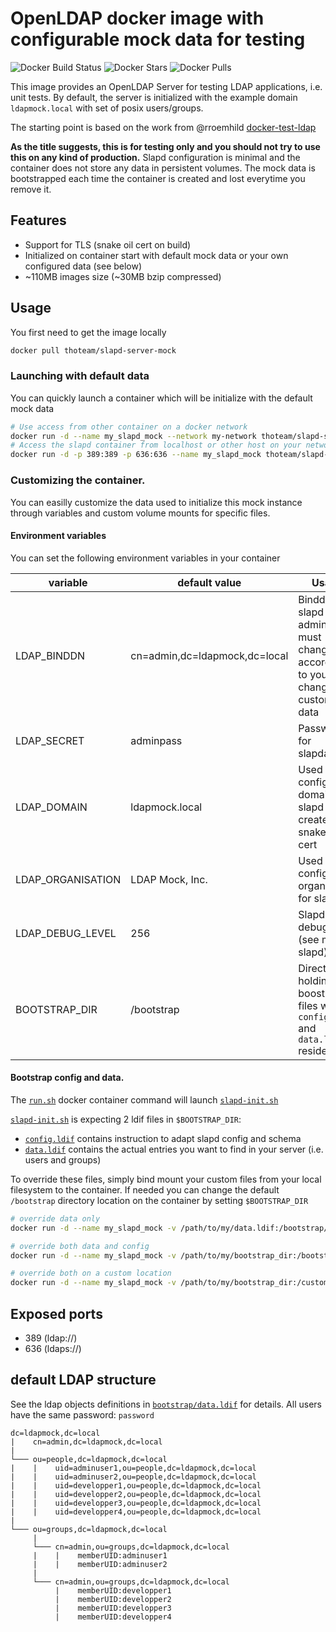 # OpenLDAP docker image with configurable mock data for testing

![Docker Build Status](https://img.shields.io/docker/build/thoteam/slapd-server-mock.svg) ![Docker Stars](https://img.shields.io/docker/stars/thoteam/slapd-server-mock.svg) ![Docker Pulls](https://img.shields.io/docker/pulls/thoteam/slapd-server-mock.svg)

This image provides an OpenLDAP Server for testing LDAP applications, i.e. unit tests.
By default, the server is initialized with the example domain `ldapmock.local` with set of posix users/groups.


The starting point is based on the work from @rroemhild [docker-test-ldap](https://github.com/rroemhild/docker-test-openldap)

**As the title suggests, this is for testing only and you should not try to use this on any kind of production.** Slapd configuration
is minimal and the container does not store any data in persistent volumes. The mock data is bootstrapped each time the container
is created and lost everytime you remove it.

## Features

* Support for TLS (snake oil cert on build)
* Initialized on container start with default mock data or your own configured data (see below)
* ~110MB images size (~30MB bzip compressed)


## Usage

You first need to get the image locally

```bash
docker pull thoteam/slapd-server-mock
```

### Launching with default data

You can quickly launch a container which will be initialize with the default mock data
```bash
# Use access from other container on a docker network
docker run -d --name my_slapd_mock --network my-network thoteam/slapd-server-mock
# Access the slapd container from localhost or other host on your network
docker run -d -p 389:389 -p 636:636 --name my_slapd_mock thoteam/slapd-server-mock
```

### Customizing the container.

You can easilly customize the data used to initialize this mock instance through variables
and custom volume mounts for specific files.


#### Environment variables
You can set the following environment variables in your container

| variable          | default value                 | Usage                                                                               |
|-------------------|-------------------------------|-------------------------------------------------------------------------------------|
| LDAP_BINDDN       | cn=admin,dc=ldapmock,dc=local | Binddn for slapd admin. You must change it according to your changes in custom data |
| LDAP_SECRET       | adminpass                     | Password for slapdadmin                                                             |
| LDAP_DOMAIN       | ldapmock.local                | Used as the configured domain for slapd and to create the snakeoil ssl cert         |
| LDAP_ORGANISATION | LDAP Mock, Inc.               | Used as the configured organisation for slapd                                       |
| LDAP_DEBUG_LEVEL  | 256                           | Slapd debug level (see man slapd)                                                   |
| BOOTSTRAP_DIR     | /bootstrap                    | Directory holding boostrap files where `config.ldif` and `data.ldif` reside         |


#### Bootstrap config and data.

The [`run.sh`](run.sh) docker container command will launch [`slapd-init.sh`](slapd-init.sh)

[`slapd-init.sh`](slapd-init.sh) is expecting 2 ldif files in `$BOOTSTRAP_DIR`:
* [`config.ldif`](bootstrap/config.ldif) contains instruction to adapt slapd config and schema
* [`data.ldif`](bootstrap/data.ldif) contains the actual entries you want to find in your server (i.e. users and groups)

To override these files, simply bind mount your custom files from your local filesystem to the container. If needed
you can change the default `/bootstrap` directory location on the container by setting `$BOOTSTRAP_DIR`

```bash
# override data only
docker run -d --name my_slapd_mock -v /path/to/my/data.ldif:/bootstrap/data.ldif thoteam/slapd-server-mock

# override both data and config
docker run -d --name my_slapd_mock -v /path/to/my/bootstrap_dir:/bootstrap thoteam/slapd-server-mock

# override both on a custom location
docker run -d --name my_slapd_mock -v /path/to/my/bootstrap_dir:/customdir -e BOOTSTRAP_DIR=/customdir thoteam/slapd-server-mock
```

## Exposed ports

* 389 (ldap://)
* 636 (ldaps://)


## default LDAP structure

See the ldap objects definitions in [`bootstrap/data.ldif`](bootstrap/data.ldif) for details.
All users have the same password: `password`

```
dc=ldapmock,dc=local
|    cn=admin,dc=ldapmock,dc=local
|
└─── ou=people,dc=ldapmock,dc=local
|    |    uid=adminuser1,ou=people,dc=ldapmock,dc=local
|    |    uid=adminuser2,ou=people,dc=ldapmock,dc=local
|    |    uid=developper1,ou=people,dc=ldapmock,dc=local
|    |    uid=developper2,ou=people,dc=ldapmock,dc=local
|    |    uid=developper3,ou=people,dc=ldapmock,dc=local
|    |    uid=developper4,ou=people,dc=ldapmock,dc=local
|
└─── ou=groups,dc=ldapmock,dc=local
     |
     └─── cn=admin,ou=groups,dc=ldapmock,dc=local
     |    |    memberUID:adminuser1
     |    |    memberUID:adminuser2
     |
     └─── cn=admin,ou=groups,dc=ldapmock,dc=local
          |    memberUID:developper1
          |    memberUID:developper2
          |    memberUID:developper3
          |    memberUID:developper4
```

